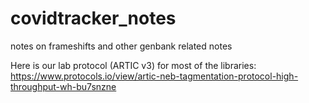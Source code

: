 # covidtracker_notes
notes on frameshifts and other genbank related notes

Here is our lab protocol (ARTIC v3) for most of the libraries: https://www.protocols.io/view/artic-neb-tagmentation-protocol-high-throughput-wh-bu7snzne
